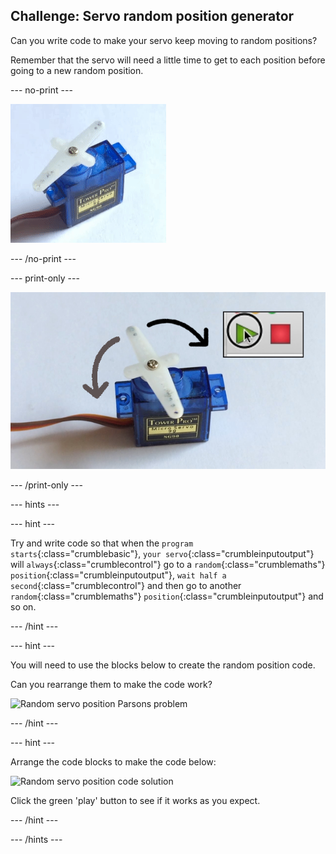 ## Challenge: Servo random position generator

Can you write code to make your servo keep moving to random positions?

Remember that the servo will need a little time to get to each position before going to a new random position.

--- no-print ---

![Random servo movement](images/random_servo_movement.gif)

--- /no-print ---

--- print-only ---

![Random servo movement](images/random_servo_movement.png)

--- /print-only ---

--- hints ---

--- hint ---

Try and write code so that when the `program starts`{:class="crumblebasic"}, `your servo`{:class="crumbleinputoutput"} will `always`{:class="crumblecontrol"} go to a `random`{:class="crumblemaths"} `position`{:class="crumbleinputoutput"}, `wait half a second`{:class="crumblecontrol"} and then go to another `random`{:class="crumblemaths"} `position`{:class="crumbleinputoutput"} and so on.

--- /hint ---

--- hint ---

You will need to use the blocks below to create the random position code.

Can you rearrange them to make the code work?

![Random servo position Parsons problem](images/step8challengeSequence_parsons.png)

--- /hint ---

--- hint ---

Arrange the code blocks to make the code below:

![Random servo position code solution](images/step8challengeSequence_solution.png)

Click the green 'play' button to see if it works as you expect.

--- /hint ---

--- /hints ---
